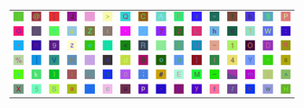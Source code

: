 <table>
<tr>
<td><img src="6A.gif"></td>
<td><img src="40.gif"></td>
<td><img src="5B.gif"></td>
<td><img src="4A.gif"></td>
<td><img src="76.gif"></td>
<td><img src="3E.gif"></td>
<td><img src="51.gif"></td>
<td><img src="43.gif"></td>
<td><img src="41.gif"></td>
<td><img src="46.gif"></td>
<td><img src="78.gif"></td>
<td><img src="3D.gif"></td>
<td><img src="21.gif"></td>
<td><img src="62.gif"></td>
<td><img src="24.gif"></td>
<td><img src="50.gif"></td>
</tr>
<tr>
<td><img src="47.gif"></td>
<td><img src="28.gif"></td>
<td><img src="3F.gif"></td>
<td><img src="26.gif"></td>
<td><img src="5A.gif"></td>
<td><img src="74.gif"></td>
<td><img src="27.gif"></td>
<td><img src="2C.gif"></td>
<td><img src="37.gif"></td>
<td><img src="32.gif"></td>
<td><img src="4C.gif"></td>
<td><img src="68.gif"></td>
<td><img src="36.gif"></td>
<td><img src="54.gif"></td>
<td><img src="57.gif"></td>
<td><img src="3A.gif"></td>
</tr>
<tr>
<td><img src="2A.gif"></td>
<td><img src="6E.gif"></td>
<td><img src="39.gif"></td>
<td><img src="7A.gif"></td>
<td><img src="65.gif"></td>
<td><img src="72.gif"></td>
<td><img src="3C.gif"></td>
<td><img src="52.gif"></td>
<td><img src="gr2.gif"></td>
<td><img src="7C.gif"></td>
<td><img src="55.gif"></td>
<td><img src="7E.gif"></td>
<td><img src="31.gif"></td>
<td><img src="4F.gif"></td>
<td><img src="44.gif"></td>
<td><img src="71.gif"></td>
</tr>
<tr>
<td><img src="25.gif"></td>
<td><img src="5D.gif"></td>
<td><img src="56.gif"></td>
<td><img src="4E.gif"></td>
<td><img src="60.gif"></td>
<td><img src="38.gif"></td>
<td><img src="64.gif"></td>
<td><img src="42.gif"></td>
<td><img src="6F.gif"></td>
<td><img src="67.gif"></td>
<td><img src="7D.gif"></td>
<td><img src="49.gif"></td>
<td><img src="34.gif"></td>
<td><img src="59.gif"></td>
<td><img src="22.gif"></td>
<td><img src="73.gif"></td>
</tr>
<tr>
<td><img src="2B.gif"></td>
<td><img src="6B.gif"></td>
<td><img src="29.gif"></td>
<td><img src="6C.gif"></td>
<td><img src="gr3.gif"></td>
<td><img src="33.gif"></td>
<td><img src="30.gif"></td>
<td><img src="3B.gif"></td>
<td><img src="23.gif"></td>
<td><img src="45.gif"></td>
<td><img src="4D.gif"></td>
<td><img src="5F.gif"></td>
<td><img src="gr1.gif"></td>
<td><img src="6D.gif"></td>
<td><img src="69.gif"></td>
<td><img src="5E.gif"></td>
</tr>
<tr>
<td><img src="58.gif"></td>
<td><img src="35.gif"></td>
<td><img src="53.gif"></td>
<td><img src="61.gif"></td>
<td><img src="2E.gif"></td>
<td><img src="63.gif"></td>
<td><img src="75.gif"></td>
<td><img src="70.gif"></td>
<td><img src="2D.gif"></td>
<td><img src="7B.gif"></td>
<td><img src="79.gif"></td>
<td><img src="66.gif"></td>
<td><img src="2F.gif"></td>
<td><img src="4B.gif"></td>
<td><img src="77.gif"></td>
<td><img src="48.gif"></td>
</tr>
</table>
